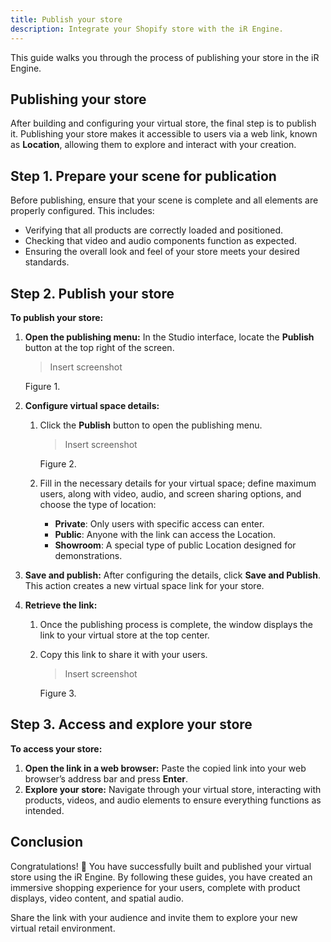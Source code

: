 ```yaml
---
title: Publish your store
description: Integrate your Shopify store with the iR Engine.
---
```


This guide walks you through the process of publishing your store in the iR Engine.

## Publishing your store

After building and configuring your virtual store, the final step is to publish it. Publishing your store makes it accessible to users via a web link, known as **Location**, allowing them to explore and interact with your creation.

## Step 1. Prepare your scene for publication

Before publishing, ensure that your scene is complete and all elements are properly configured. This includes:

- Verifying that all products are correctly loaded and positioned.
- Checking that video and audio components function as expected.
- Ensuring the overall look and feel of your store meets your desired standards.

## Step 2. Publish your store

**To publish your store:**

1. **Open the publishing menu:** In the Studio interface, locate the **Publish** button at the top right of the screen.

    > Insert screenshot
    > 

    Figure 1.

2. **Configure virtual space details:**
    1. Click the **Publish** button to open the publishing menu.

        > Insert screenshot
        > 

        Figure 2.

    2. Fill in the necessary details for your virtual space; define maximum users, along with video, audio, and screen sharing options, and choose the type of location:
        - **Private**: Only users with specific access can enter.
        - **Public**: Anyone with the link can access the Location.
        - **Showroom**: A special type of public Location designed for demonstrations.
3. **Save and publish:** After configuring the details, click **Save and Publish**. This action creates a new virtual space link for your store.
4. **Retrieve the link:**
    1. Once the publishing process is complete, the window displays the link to your virtual store at the top center.
    2. Copy this link to share it with your users.

        > Insert screenshot
        > 

        Figure 3.

## Step 3. Access and explore your store

**To access your store:**

1. **Open the link in a web browser:** Paste the copied link into your web browser’s address bar and press **Enter**.
2. **Explore your store:** Navigate through your virtual store, interacting with products, videos, and audio elements to ensure everything functions as intended.

## Conclusion

Congratulations! 🎉 You have successfully built and published your virtual store using the iR Engine. By following these guides, you have created an immersive shopping experience for your users, complete with product displays, video content, and spatial audio.

Share the link with your audience and invite them to explore your new virtual retail environment.
